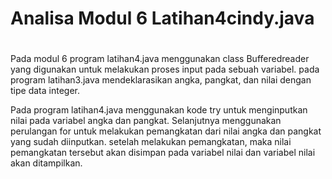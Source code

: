 # Analisa Modul 6 Latihan4cindy.java
#

Pada modul 6 program latihan4.java menggunakan class Bufferedreader yang digunakan untuk melakukan proses input pada sebuah variabel. pada program latihan3.java mendeklarasikan angka, pangkat, dan nilai dengan tipe  data integer. 

Pada program latihan4.java menggunakan kode try untuk menginputkan nilai pada variabel angka dan pangkat. Selanjutnya menggunakan perulangan for untuk melakukan pemangkatan dari nilai angka dan pangkat yang sudah diinputkan. setelah melakukan pemangkatan, maka nilai pemangkatan tersebut akan disimpan pada variabel nilai dan variabel nilai akan ditampilkan.